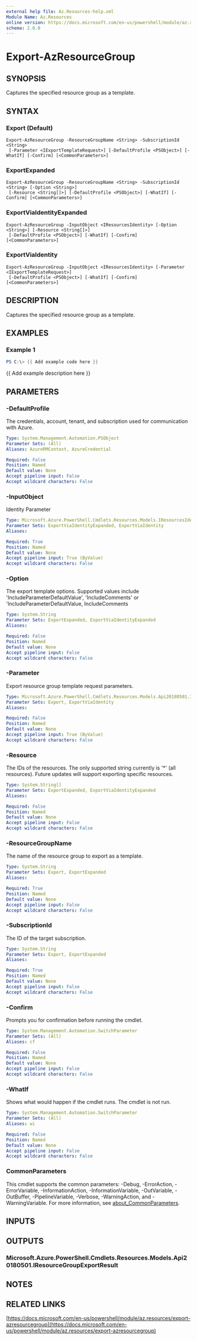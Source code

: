 ```yaml
---
external help file: Az.Resources-help.xml
Module Name: Az.Resources
online version: https://docs.microsoft.com/en-us/powershell/module/az.resources/export-azresourcegroup
schema: 2.0.0
---
```


# Export-AzResourceGroup

## SYNOPSIS
Captures the specified resource group as a template.

## SYNTAX

### Export (Default)
```
Export-AzResourceGroup -ResourceGroupName <String> -SubscriptionId <String>
 [-Parameter <IExportTemplateRequest>] [-DefaultProfile <PSObject>] [-WhatIf] [-Confirm] [<CommonParameters>]
```

### ExportExpanded
```
Export-AzResourceGroup -ResourceGroupName <String> -SubscriptionId <String> [-Option <String>]
 [-Resource <String[]>] [-DefaultProfile <PSObject>] [-WhatIf] [-Confirm] [<CommonParameters>]
```

### ExportViaIdentityExpanded
```
Export-AzResourceGroup -InputObject <IResourcesIdentity> [-Option <String>] [-Resource <String[]>]
 [-DefaultProfile <PSObject>] [-WhatIf] [-Confirm] [<CommonParameters>]
```

### ExportViaIdentity
```
Export-AzResourceGroup -InputObject <IResourcesIdentity> [-Parameter <IExportTemplateRequest>]
 [-DefaultProfile <PSObject>] [-WhatIf] [-Confirm] [<CommonParameters>]
```

## DESCRIPTION
Captures the specified resource group as a template.

## EXAMPLES

### Example 1
```powershell
PS C:\> {{ Add example code here }}
```

{{ Add example description here }}

## PARAMETERS

### -DefaultProfile
The credentials, account, tenant, and subscription used for communication with Azure.

```yaml
Type: System.Management.Automation.PSObject
Parameter Sets: (All)
Aliases: AzureRMContext, AzureCredential

Required: False
Position: Named
Default value: None
Accept pipeline input: False
Accept wildcard characters: False
```

### -InputObject
Identity Parameter

```yaml
Type: Microsoft.Azure.PowerShell.Cmdlets.Resources.Models.IResourcesIdentity
Parameter Sets: ExportViaIdentityExpanded, ExportViaIdentity
Aliases:

Required: True
Position: Named
Default value: None
Accept pipeline input: True (ByValue)
Accept wildcard characters: False
```

### -Option
The export template options.
Supported values include 'IncludeParameterDefaultValue', 'IncludeComments' or 'IncludeParameterDefaultValue, IncludeComments

```yaml
Type: System.String
Parameter Sets: ExportExpanded, ExportViaIdentityExpanded
Aliases:

Required: False
Position: Named
Default value: None
Accept pipeline input: False
Accept wildcard characters: False
```

### -Parameter
Export resource group template request parameters.

```yaml
Type: Microsoft.Azure.PowerShell.Cmdlets.Resources.Models.Api20180501.IExportTemplateRequest
Parameter Sets: Export, ExportViaIdentity
Aliases:

Required: False
Position: Named
Default value: None
Accept pipeline input: True (ByValue)
Accept wildcard characters: False
```

### -Resource
The IDs of the resources.
The only supported string currently is '*' (all resources).
Future updates will support exporting specific resources.

```yaml
Type: System.String[]
Parameter Sets: ExportExpanded, ExportViaIdentityExpanded
Aliases:

Required: False
Position: Named
Default value: None
Accept pipeline input: False
Accept wildcard characters: False
```

### -ResourceGroupName
The name of the resource group to export as a template.

```yaml
Type: System.String
Parameter Sets: Export, ExportExpanded
Aliases:

Required: True
Position: Named
Default value: None
Accept pipeline input: False
Accept wildcard characters: False
```

### -SubscriptionId
The ID of the target subscription.

```yaml
Type: System.String
Parameter Sets: Export, ExportExpanded
Aliases:

Required: True
Position: Named
Default value: None
Accept pipeline input: False
Accept wildcard characters: False
```

### -Confirm
Prompts you for confirmation before running the cmdlet.

```yaml
Type: System.Management.Automation.SwitchParameter
Parameter Sets: (All)
Aliases: cf

Required: False
Position: Named
Default value: None
Accept pipeline input: False
Accept wildcard characters: False
```

### -WhatIf
Shows what would happen if the cmdlet runs.
The cmdlet is not run.

```yaml
Type: System.Management.Automation.SwitchParameter
Parameter Sets: (All)
Aliases: wi

Required: False
Position: Named
Default value: None
Accept pipeline input: False
Accept wildcard characters: False
```

### CommonParameters
This cmdlet supports the common parameters: -Debug, -ErrorAction, -ErrorVariable, -InformationAction, -InformationVariable, -OutVariable, -OutBuffer, -PipelineVariable, -Verbose, -WarningAction, and -WarningVariable. For more information, see [about_CommonParameters](http://go.microsoft.com/fwlink/?LinkID=113216).

## INPUTS

## OUTPUTS

### Microsoft.Azure.PowerShell.Cmdlets.Resources.Models.Api20180501.IResourceGroupExportResult
## NOTES

## RELATED LINKS

[https://docs.microsoft.com/en-us/powershell/module/az.resources/export-azresourcegroup](https://docs.microsoft.com/en-us/powershell/module/az.resources/export-azresourcegroup)

